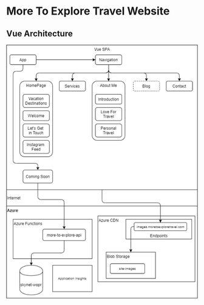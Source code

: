 # More To Explore Travel Website

## Vue Architecture 

![Vue Architexure](./src/assets/MTEX-Vue-Architecture.drawio.png)
